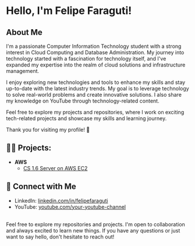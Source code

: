 <h1>Hello, I'm Felipe Faraguti!</h1>

## About Me

I'm a passionate Computer Information Technology student with a strong interest in Cloud Computing and Database Administration. My journey into technology started with a fascination for technology itself, and I've expanded my expertise into the realm of cloud solutions and infrastructure management.

I enjoy exploring new technologies and tools to enhance my skills and stay up-to-date with the latest industry trends. My goal is to leverage technology to solve real-world problems and create innovative solutions. I also share my knowledge on YouTube through technology-related content.

Feel free to explore my projects and repositories, where I work on exciting tech-related projects and showcase my skills and learning journey.

Thank you for visiting my profile! 🚀


<h2> 👨‍💻 Projects:</h2>

- <b>AWS</b>
  - [CS 1.6 Server on AWS EC2](https://github.com/faraguti/cs1.6-server)


## 🤳 Connect with Me

- LinkedIn: [linkedin.com/in/felipefaraguti](https://www.linkedin.com/in/felipe-faraguti)
- YouTube: [youtube.com/your-youtube-channel](https://www.youtube.com/your-youtube-channel)

<br>
Feel free to explore my repositories and projects. I'm open to collaboration and always excited to learn new things. If you have any questions or just want to say hello, don't hesitate to reach out!


